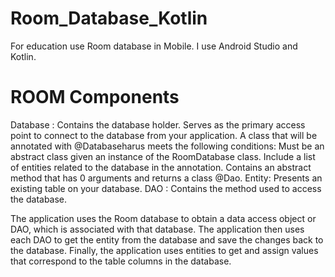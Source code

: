 # Room_Database_Kotlin
For education use Room database in Mobile. I use Android Studio and Kotlin.

# ROOM Components
Database : Contains the database holder. Serves as the primary access point to connect to the database from your application. A class that will be annotated with @Databaseharus meets the following conditions:
        Must be an abstract class given an instance of the RoomDatabase class.
        Include a list of entities related to the database in the annotation.
        Contains an abstract method that has 0 arguments and returns a class @Dao.
            Entity: Presents an existing table on your database.
    DAO : Contains the method used to access the database.

The application uses the Room database to obtain a data access object or DAO, which is associated with that database. 
The application then uses each DAO to get the entity from the database and save the changes back to the database. 
Finally, the application uses entities to get and assign values that correspond to the table columns in the database.
